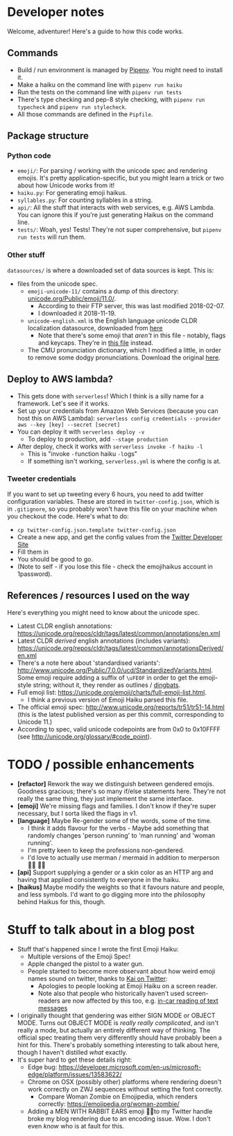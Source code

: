 # Developer notes

Welcome, adventurer! Here's a guide to how this code works.

## Commands

- Build / run environment is managed by [Pipenv](https://github.com/pypa/pipenv). You might need to install it.
- Make a haiku on the command line with `pipenv run haiku`
- Run the tests on the command line with `pipenv run tests`
- There's type checking and pep-8 style checking, with `pipenv run typecheck` and `pipenv run stylecheck`.
- All those commands are defined in the `Pipfile`.

## Package structure

### Python code

- `emoji/`: For parsing / working with the unicode spec and rendering emojis. It's pretty application-specific, but you might learn a trick or two about how Unicode works from it!
- `haiku.py`: For generating emoji haikus.
- `syllables.py`: For counting syllables in a string.
- `api/`: All the stuff that interacts with web services, e.g. AWS Lambda. You can ignore this if you're just generating Haikus on the command line.
- `tests/`: Woah, yes! Tests! They're not super comprehensive, but `pipenv run tests` will run them.

### Other stuff

`datasources/` is where a downloaded set of data sources is kept. This is:
- files from the unicode spec.
    - `emoji-unicode-11/` contains a dump of this directory: [unicode.org/Public/emoji/11.0/](https://unicode.org/Public/emoji/11.0/).
      - According to their FTP server, this was last modified 2018-02-07.
      - I downloaded it 2018-11-19.
    - `unicode-english.xml` is the English language unicode CLDR localization datasource, downloaded from [here](https://unicode.org/repos/cldr/tags/latest/common/annotations/en.xml)
      - Note that there's some emoji that _aren't_ in this file - notably, flags and keycaps. They're in [this file](https://www.unicode.org/repos/cldr/tags/latest/common/annotationsDerived/en.xml) instead.
  - The CMU pronunciation dictionary, which I modified a little, in order to remove some dodgy pronunciations. Download the original [here](http://www.speech.cs.cmu.edu/cgi-bin/cmudict).

## Deploy to AWS lambda?

- This gets done with `serverless`! Which I think is a silly name for a framework. Let's see if it works.
- Set up your credentials from Amazon Web Services (because you can host this on AWS Lambda): `serverless config credentials --provider aws --key [key] --secret [secret]`
- You can deploy it with `serverless deploy -v`
  - To deploy to production, add `--stage production`
- After deploy, check it works with `serverless invoke -f haiku -l`
  - This is "invoke `-f`unction haiku `-l`ogs"
  - If something isn't working, `serverless.yml` is where the config is at.
  
### Tweeter credentials

If you want to set up tweeting every 6 hours, you need to add twitter configuration variables. These are stored in `twitter-config.json`, which is in `.gitignore`, so you probably won't have this file on your machine when you checkout the code. Here's what to do:

- `cp twitter-config.json.template twitter-config.json` 
- Create a new app, and get the config values from the [Twitter Developer Site](https://developer.twitter.com/en/apps)
- Fill them in
- You should be good to go. 
- (Note to self - if you lose this file - check the emojihaikus account in 1password).
 

## References / resources I used on the way

Here's everything you might need to know about the unicode spec.

- Latest CLDR english annotations: https://unicode.org/repos/cldr/tags/latest/common/annotations/en.xml
- Latest CLDR _derived_ english annotations (includes variants): https://unicode.org/repos/cldr/tags/latest/common/annotationsDerived/en.xml
- There's a note here about 'standardised variants': http://www.unicode.org/Public/7.0.0/ucd/StandardizedVariants.html. Some emoji require adding a suffix of `\uFE0F` in order to get the emoji-style string; without it, they render as outlines / [dingbats](https://en.wiktionary.org/wiki/dingbat#Etymology).
- Full emoji list: https://unicode.org/emoji/charts/full-emoji-list.html.
  - I think a previous version of Emoji Haiku parsed this file.
- The official emoji spec: http://www.unicode.org/reports/tr51/tr51-14.html (this is the latest published version as per this commit, corresponding to Unicode 11.) 
- According to spec, valid unicode codepoints are from 0x0 to 0x10FFFF (see http://unicode.org/glossary/#code_point).


# TODO / possible enhancements
- **[refactor]** Rework the way we distinguish between gendered emojis. Goodness gracious; there's so many if/else statements here. They're not really the same thing, they just implement the same interface.
- **[emoji]** We're missing flags and families. I don't know if they're super necessary, but I sorta liked the flags in v1.
- **[language]** Maybe Re-gender some of the words, some of the time. 
  - I think it adds flavour for the verbs - Maybe add something that randomly changes 'person running' to 'man running' and 'woman running'.
  - I'm pretty keen to keep the professions non-gendered.
  - I'd love to actually use merman / mermaid in addition to merperson 🧜‍♂️ 🧜‍♀️
- **[api]** Support supplying a gender or a skin color as an HTTP arg and having that applied consistently to everyone in the haiku.
- **[haikus]** Maybe modify the weights so that it favours nature and people, and less symbols. I'd want to go digging more into the philosophy behind Haikus for this, though.


# Stuff to talk about in a blog post

- Stuff that's happened since I wrote the first Emoji Haiku:
  - Multiple versions of the Emoji Spec!
  - Apple changed the pistol to a water gun.
  - People started to become more observant about how weird emoji names sound on twitter, thanks to [Kai on Twitter](https://twitter.com/kai_wanders/status/1013386281408192513): 
    - Apologies to people looking at Emoji Haiku on a screen reader.
    - Note also that people who historically haven't used screen-readers are now affected by this too, e.g. [in-car reading of text messages](https://www.theguardian.com/lifeandstyle/2018/dec/08/tim-dowling-hallucinating-wife-talking-to-car)
- I originally thought that gendering was either SIGN MODE or OBJECT MODE. Turns out OBJECT MODE is _really really complicated_, and isn't really a mode, but actually an entirely different way of thinking. The official spec treating them very differently should have probably been a hint for this. There's probably something interesting to talk about here, though I haven't distilled _what_ exactly.
- It's super hard to get these details right:
  - Edge bug: https://developer.microsoft.com/en-us/microsoft-edge/platform/issues/13583622/
  - Chrome on OSX (possibly other) platforms where rendering doesn't work correctly on ZWJ sequences without setting the font correctly.
    -  Compare Woman Zombie on Emojipedia, which renders correctly: https://emojipedia.org/woman-zombie/
  - Adding a MEN WITH RABBIT EARS emoji 👯‍♂️to my Twitter handle broke my blog rendering due to an encoding issue. Wow. I don't even _know_ who is at fault for this.
